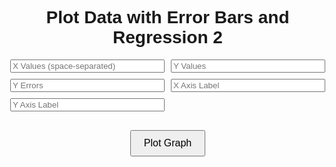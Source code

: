 <!DOCTYPE html>
<html lang="en">
<head>
  <meta charset="UTF-8" />
  <title>Plot with Error Bars and Regression</title>
  <script src="https://cdn.plot.ly/plotly-latest.min.js"></script>
  <style>
    body {
      font-family: Arial, sans-serif;
      margin: 40px;
      text-align: center;
    }
    .input-grid {
      display: grid;
      grid-template-columns: repeat(2, 1fr);
      gap: 10px;
      max-width: 600px;
      margin: 0 auto 20px;
    }
    input[type="text"] {
      width: 100%;
      padding: 8px;
    }
    button {
      padding: 10px 20px;
      margin-top: 10px;
      font-size: 16px;
    }
  </style>
</head>
<body>
  <h1>Plot Data with Error Bars and Regression 2</h1>

  <div class="input-grid">
    <input id="xValues" placeholder="X Values (space-separated)">
    <input id="yValues" placeholder="Y Values">
    <input id="yErrors" placeholder="Y Errors">
    <input id="xLabel" placeholder="X Axis Label">
    <input id="yLabel" placeholder="Y Axis Label">
  </div>

  <button onclick="plot()">Plot Graph</button>
  <div id="chart" style="width: 100%; height: 600px;"></div>

  <script>
    function parseInput(id) {
      return document.getElementById(id).value.trim().split(/\s+/).map(Number);
    }

    function weightedLinearRegression(x, y, errors) {
      const w = errors.map(e => 1 / (e * e));
      const sum = arr => arr.reduce((a, b) => a + b, 0);
      const S = sum(w);
      const Sx = sum(x.map((xi, i) => xi * w[i]));
      const Sy = sum(y.map((yi, i) => yi * w[i]));
      const Sxx = sum(x.map((xi, i) => xi * xi * w[i]));
      const Sxy = sum(x.map((xi, i) => xi * y[i] * w[i]));

      const denom = S * Sxx - Sx * Sx;
      const slope = (S * Sxy - Sx * Sy) / denom;
      const intercept = (Sxx * Sy - Sx * Sxy) / denom;

      const slopeError = Math.sqrt(S / denom);
      const interceptError = Math.sqrt(Sxx / denom);

      return { slope, intercept, slopeError, interceptError };
    }

    function plot() {
      const x = parseInput('xValues');
      const y = parseInput('yValues');
      const yErr = parseInput('yErrors');

      if (x.length !== y.length || y.length !== yErr.length) {
        alert("X, Y, and Y Errors must have the same length.");
        return;
      }

      const xLabel = document.getElementById("xLabel").value || "X Axis";
      const yLabel = document.getElementById("yLabel").value || "Y Axis";

      const { slope, intercept, slopeError, interceptError } =
        weightedLinearRegression(x, y, yErr);

      const regressionY = x.map(xi => slope * xi + intercept);

      const traceData = {
        x: x,
        y: y,
        error_y: {
          type: 'data',
          array: yErr,
          visible: true
        },
        mode: 'markers',
        name: 'Data',
        type: 'scatter',
        marker: { color: 'blue' }
      };

      const traceLine = {
        x: x,
        y: regressionY,
        mode: 'lines',
        line: { color: 'red' },
        type: 'scatter',
        showlegend: false
      };

      const equationText = `y = ${slope.toFixed(2)} ± ${slopeError.toFixed(2)}x + ${intercept.toFixed(2)} ± ${interceptError.toFixed(2)}`;

      const layout = {
        title: `Weighted Linear Regression`,
        xaxis: { title: xLabel },
        yaxis: { title: yLabel },
        showlegend: false,
        annotations: [{
          x: Math.min(...x),
          y: Math.max(...y),
          xanchor: 'left',
          yanchor: 'top',
          text: equationText,
          showarrow: false,
          font: {
            size: 14,
            color: 'black'
          },
          bgcolor: 'rgba(255,255,255,0.7)',
          bordercolor: 'black',
          borderwidth: 1
        }]
      };

      Plotly.newPlot('chart', [traceData, traceLine], layout);
    }
  </script>
</body>
</html>
